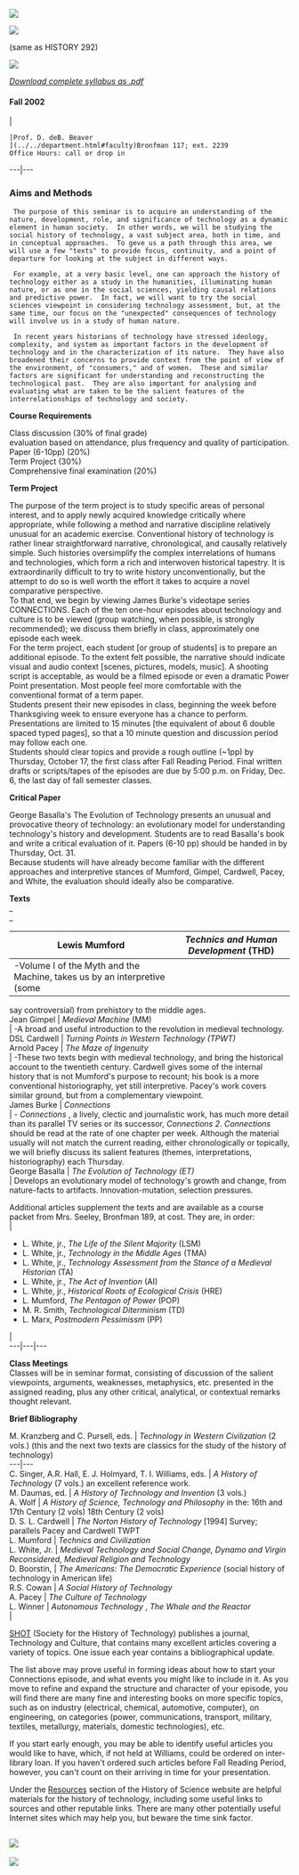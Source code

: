 

![](aesthetic_pics/rod.jpg)

![](aesthetic_pics/title.gif)

(same as HISTORY 292)

![](aesthetic_pics/rod.jpg)



[_Download complete syllabus as .pdf_](305%20Syllabus.pdf)

  

####  Fall 2002

|

    
    
    [Prof. D. deB. Beaver
    ](../../department.html#faculty)Bronfman 117; ext. 2239
    Office Hours: call or drop in  
  
---|---  
  
### Aims and Methods

     The purpose of this seminar is to acquire an understanding of the nature, development, role, and significance of technology as a dynamic element in human society.  In other words, we will be studying the social history of technology, a vast subject area, both in time, and in conceptual approaches.  To geve us a path through this area, we will use a few "texts" to provide focus, continuity, and a point of departure for looking at the subject in different ways.

     For example, at a very basic level, one can approach the history of technology either as a study in the humanities, illuminating human nature, or as one in the social sciences, yielding causal relations and predictive power.  In fact, we will want to try the social sciences viewpoint in considering technology assessment, but, at the same time, our focus on the "unexpected" consequences of technology will involve us in a study of human nature.

     In recent years historians of technology have stressed ideology, complexity, and system as important factors in the development of technology and in the characterization of its nature.  They have also broadened their concerns to provide context from the point of view of the environment, of "consumers," and of women.  These and similar factors are significant for understanding and reconstructing the technological past.  They are also important for analysing and evaluating what are taken to be the salient features of the interrelationships of technology and society.   



**Course Requirements**

Class discussion (30% of final grade)  
evaluation based on attendance, plus frequency and quality of participation.  
Paper (6-10pp) (20%)  
Term Project (30%)  
Comprehensive final examination (20%)

**Term Project**

The purpose of the term project is to study specific areas of personal
interest, and to apply newly acquired knowledge critically where appropriate,
while following a method and narrative discipline relatively unusual for an
academic exercise. Conventional history of technology is rather linear
straightforward narrative, chronological, and causally relatively simple. Such
histories oversimplify the complex interrelations of humans and technologies,
which form a rich and interwoven historical tapestry. It is extraordinarily
difficult to try to write history unconventionally, but the attempt to do so
is well worth the effort it takes to acquire a novel comparative perspective.  
To that end, we begin by viewing James Burke's videotape series CONNECTIONS.
Each of the ten one-hour episodes about technology and culture is to be viewed
(group watching, when possible, is strongly recommended); we discuss them
briefly in class, approximately one episode each week.  
For the term project, each student [or group of students] is to prepare an
additional episode. To the extent felt possible, the narrative should indicate
visual and audio context [scenes, pictures, models, music]. A shooting script
is acceptable, as would be a filmed episode or even a dramatic Power Point
presentation. Most people feel more comfortable with the conventional format
of a term paper.  
Students present their new episodes in class, beginning the week before
Thanksgiving week to ensure everyone has a chance to perform. Presentations
are limited to 15 minutes [the equivalent of about 6 double spaced typed
pages], so that a 10 minute question and discussion period may follow each
one.  
Students should clear topics and provide a rough outline (~1pp) by Thursday,
October 17, the first class after Fall Reading Period. Final written drafts or
scripts/tapes of the episodes are due by 5:00 p.m. on Friday, Dec. 6, the last
day of fall semester classes.

**Critical Paper**

George Basalla's The Evolution of Technology presents an unusual and
provocative theory of technology: an evolutionary model for understanding
technology's history and development. Students are to read Basalla's book and
write a critical evaluation of it. Papers (6-10 pp) should be handed in by
Thursday, Oct. 31.  
Because students will have already become familiar with the different
approaches and interpretive stances of Mumford, Gimpel, Cardwell, Pacey, and
White, the evaluation should ideally also be comparative.

**Texts**  
_  
_

|  Lewis Mumford | _Technics and Human Development_ (THD)  
---|---  
  |  -Volume I of the Myth and the Machine, takes us by an interpretive (some
say controversial) from prehistory to the middle ages.  
Jean Gimpel | _Medieval Machine_ (MM)  
  | -A broad and useful introduction to the revolution in medieval technology.  
DSL Cardwell | _Turning Points in Western Technology (TPWT)_  
Arnold Pacey | _The Maze of Ingenuity_  
  | -These two texts begin with medieval technology, and bring the historical
account to the twentieth century. Cardwell gives some of the internal history
that is not Mumford's purpose to recount; his book is a more conventional
historiography, yet still interpretive. Pacey's work covers similar ground,
but from a complementary viewpoint.  
James Burke | _Connections_  
  | - _Connections_ , a lively, clectic and journalistic work, has much more
detail than its parallel TV series or its successor, _Connections 2_.
_Connections_ should be read at the rate of one chapter per week. Although the
material usually will not match the current reading, either chronologically or
topically, we will briefly discuss its salient features (themes,
interpretations, historiography) each Thursday.  
George Basalla | _The Evolution of Technology (ET)_  
  | Develops an evolutionary model of technology's growth and change, from
nature-facts to artifacts. Innovation-mutation, selection pressures.  
  
  
Additional articles supplement the texts and are available as a course packet
from Mrs. Seeley, Bronfman 189, at cost.  They are, in order:  
  |

  * L. White, jr., _The Life of the Silent Majority_   (LSM)
  * L. White, jr., _Technology in the Middle Ages_   (TMA)
  * L. White, jr., _Technology Assessment from the Stance of a Medieval Historian_  (TA)
  * L. White, jr., _The Act of Invention_   (AI)
  * L. White, jr., _Historical Roots of Ecological Crisis_ (HRE)
  * L. Mumford, _The Pentagon of Power_ (POP)
  * M. R. Smith, _Technological Diterminism_ (TD) 
  * L. Marx, _Postmodern Pessimissm_ (PP) 

|  
---|---|---  
  
  
**Class Meetings**  
Classes will be in seminar format, consisting of discussion of the salient
viewpoints, arguments, weaknesses, metaphysics, etc. presented in the assigned
reading, plus any other critical, analytical, or contextual remarks thought
relevant.  



**Brief Bibliography**

M. Kranzberg and C. Pursell, eds. | _Technology in Western Civilization_   (2
vols.)  (this and the next two texts are classics for the study of the history
of technology)  
---|---  
C. Singer, A.R. Hall, E. J. Holmyard, T. I. Williams, eds. | _A History of
Technology_   (7 vols.)  an excellent reference work.  
M. Daumas, ed. | _A History of Technology and Invention_ (3 vols.)  
A. Wolf | _A History of Science, Technology and Philosophy_ in the: 16th and
17th Century (2 vols) 18th Century (2 vols)  
D. S. L. Cardwell | _The Norton History of Technology_ [1994]   Survey;
parallels Pacey and Cardwell TWPT  
L. Mumford | _Technics and Civilization_  
L. White, Jr. | _Medieval Technology and Social Change,   Dynamo and Virgin
Reconsidered,  Medieval Religion and Technology_  
D. Boorstin, | _The Americans: The Democratic Experience_ (social history of
technology in American life)  
R.S. Cowan | _A Social History of Technology_  
A. Pacey | _The Culture of Technology_  
L. Winner | _Autonomous Technology_ , _The Whale and the Reactor_  
|  
  
  

[SHOT](http://shot.press.jhu.edu/associations/shot/index1.html)  (Society for
the History of Technology) publishes a journal, Technology and Culture, that
contains many excellent articles covering a variety of topics.   One issue
each year contains a bibliographical update.

The list above may prove useful in forming ideas about how to start your
Connections episode, and what events you might like to include in it.  As you
move to refine and expand the structure and character of your episode, you
will find there are many fine and interesting books on more specific topics,
such as on industry (electrical, chemical, automotive, computer), on
engineering, on categories (power, communications, transport, military,
textiles, metallurgy, materials, domestic technologies), etc.

If you start early enough, you may be able to identify useful articles you
would like to have, which, if not held at Williams, could be ordered on inter-
library loan.  If you haven't ordered such articles before Fall Reading
Period, however, you can't count on their arriving in time for your
presentation.

Under the [Resources](../../resources.html) section of the History of Science
website are helpful materials for the history of technology, including some
useful links to sources and other reputable links.  There are many other
potentially useful Internet sites which may help you, but beware the time sink
factor.

  
  
  [![](aesthetic_pics/classes.gif)](schedule.html)  
---  
  
![](aesthetic_pics/rod.jpg)

  
  
  

